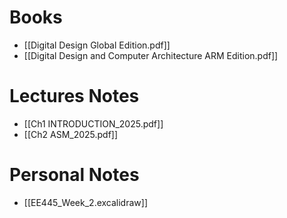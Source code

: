# Books
- [[Digital Design Global Edition.pdf]]
- [[Digital Design and Computer Architecture ARM Edition.pdf]]
# Lectures Notes
- [[Ch1 INTRODUCTION_2025.pdf]]
- [[Ch2 ASM_2025.pdf]]
# Personal Notes
- [[EE445_Week_2.excalidraw]]
